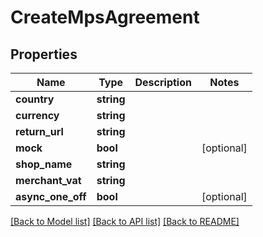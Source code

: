 # CreateMpsAgreement

## Properties
Name | Type | Description | Notes
------------ | ------------- | ------------- | -------------
**country** | **string** |  | 
**currency** | **string** |  | 
**return_url** | **string** |  | 
**mock** | **bool** |  | [optional] 
**shop_name** | **string** |  | 
**merchant_vat** | **string** |  | 
**async_one_off** | **bool** |  | [optional] 

[[Back to Model list]](../../README.md#documentation-for-models) [[Back to API list]](../../README.md#documentation-for-api-endpoints) [[Back to README]](../../README.md)

